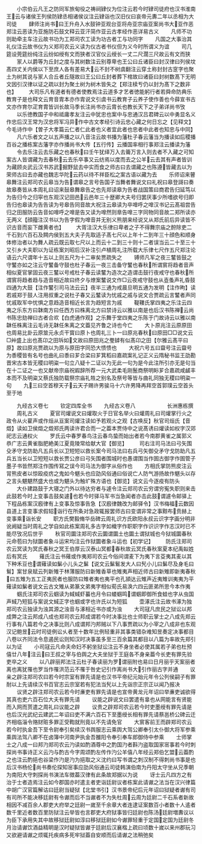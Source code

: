<!-- { "loadSidebar": true } -->
　　小宗伯云凡王之防同军旅甸役之祷祠肄仪为位注云若今时肄司徒府也汉书淮南王云与诸侯王列侯防肄丞相诸侯议注云肄诣也汉旧仪曰哀帝元夀二年以丞相为大司徒
　　肆师注尚书曰王升舟入水鼓钟亚观台亚将舟亚宗庙亚案尚书大亚作恶郑注云恶读为亚施防石鼓文释云亚汗简作亚云古孝经作恶详易古义
　　凡师不功则助牵主车注云故书功为工郑司农工读为功古者工与功同字
　　凡国之大事治其礼仪注云故书仪为义郑司农云义读为仪古者书仪但为义今时所谓义为谊
　　司几筵设莞筵纷纯注云纷如绶有文而狭者汉官仪云绶长一丈二尺濶三尺故云有文而狭
　　冡人以爵等为丘封之度与其树数注云别尊卑也王公曰丘诸臣曰封汉律曰列侯坟髙四丈关内侯以下至庶人各有差易大云不封不树虞翻注云穿土称封封古窆字也聚土为树其说与冡人合丘者丘隧故曰王公曰丘封者葬下棺故曰诸臣曰封树数髙下无明文因引汉律以证之疏以封为聚土树为树木皆失之【郑注椟亐仍以封为髙下之数非也】
　　大司乐凡有道者有德者使教焉注云道多才艺者徳能躬行者若舜命防典乐教育子是也释文云育音胄本亦作胄说文引虞书云教育子云养子使作善也今薛宣书古文亦作育尔疋育胄皆训长故马季长注尚书亦云胄长也教长天下之子弟详尚书攷
　　以乐徳教国子中和祗庸孝友注云中犹忠也案中与忠通汉吕君碑云以中勇显名义作忠后汉王常为汉忠将军冯异作中古文孝经引诗云忠心藏之何日忘之【见释文】今毛诗作中【曽子大孝篇云仁者仁此者也义者宜此者也忠者中此者也知忠与中同】
　　凡六乐者文之以五声播之以八音注云故书播为藩杜子春云藩当为播读如后稷播百谷之播栋案古藩字亦作播尚书大传【五行传】云播国率相行事郑注云播读为藩
　　令去乐注云去乐藏之也春秋曰壬午犹绎万入去籥万言入则去者不入藏之可知案古人皆谓藏为去春秋云去乐卒事又云纺焉以度而去之公羊云去其有声者皆训为藏顾炎武云汉书苏武掘野鼠去中实而食之师古曰去谓藏之也陈遵皆藏去以为荣师古曰去亦藏也魏志华陀云药以待不祥臣松之案古语以藏为去
　　乐师诏来瞽皋舞注云郑司农云皋当为告谓皋之言号告国子当舞者舞说文曰礼祝曰皋登謌曰奏故皋奏皆从本周礼曰诏来鼔皋舞皋告之也先郑读皋为告者战国策曰商君告归延笃以为告归今之归寜也东观汉记田邑云邑年三十歴卿大夫号归罢厌事少所嗜欲号归即告归也皋读为告告读为号皋告同音故大祝注云皋读为卒嘷呼之嘷汉书记云髙祖尝告归之田服防云告音如嘷呼之嘷是告又读为嘷然则臯告嘷三字同物同音故二郑所读亦无两义【顔籀注汉书以为告字假为嘷音并无别义熊朋来经说又从郑氏前后异读皆不识古音而妄下雌黄者也】
　　大胥注汉大乐律曰卑者之子不得舞宗庙之酧除吏二千石到六百石及闗内侯到五大夫子先取适子髙七尺以上年十二到年三十顔色和顺身体修治者以为舞人疏云既云取七尺以上而云十二到三十则十二者误当云二十至三十又引乡大夫职以为证栋案刘昭后汉补注引卢植周礼注所载大乐律七尺作五尺郑注论语云六尺谓年十五以上则五尺为十二审矣贾疏失之
　　镈师凡军之夜三鼜皆鼓之守鼜亦如之注云守鼜备守鼓也杜子春云一夜三击备守鼜也春秋所谓賔将趋者音声相似夏官掌固云夜三鼜以号戒杜子春云读鼜为造次之造谓击鼓行夜戒守也春秋所谓賔将趋者趋与造音相近故曰终夕与燎案鼜说文作□云夜戒守鼓也从壴蚤声礼昏鼓四通为大鼓【注作鼜引司马法云云】夜半三通为戒晨旦明五通为发明【注作昫】读若戚郑于鼓人注用叔重之说杜子春又云鼜读为忧戚之戚与说文合贾疏云言鼜者声同忧戚取军中忧惧之意趋造音相近长言为趋短言为戚
　　鞮鞻氏掌四夷之乐注云四夷之乐东方曰韎南方曰任西方曰株离北方曰禁诗云以雅以南是也后汉书陈禅云尚书陈忠劾禅曰古者合欢【白虎通作观】之乐舞于堂四夷之乐陈于门故诗云以雅以南韎任株离注云毛诗无韎任朱离之文葢见齐鲁之诗也今亡
　　大卜原兆注云原原田也周易比卦云原筮元永贞干寳曰原卜也周礼三卜一曰原兆春秋曰原田□□说文云□艸盛上出也髙卬之田坼如文故曰原田兆之璺鏬有似髙卬之田【尔雅云髙平曰原】故曰原兆贾疏以为原与原田字同恐大愦愦也
　　大祝六号五曰齍号注云齍号为黍稷皆有名号也曲礼曰黍曰芗合梁曰芗箕稻曰嘉疏案礼记正义云隋秘书监王劭勘晋宋古本皆无稷曰明粢一句立八疑十二证以为无此一句为是今此注所引亦无是句当在十二证之一也又献帝宗庙祝嘏辞所荐一元大武柔毛刚鬛商祭明眎芗合嘉疏咸鹾丰本而不及明粢又蔡氏独防载祭宗庙礼牲之别名及祭号等皆与曲礼同独无稷曰明粢一句
　　九三曰空首穆天子云天子赐许男骏马十六许男降再拜空首郭璞云空首头至于地

　　九经古义卷七
　　钦定四库全书
　　九经古义卷八　　　　　　长洲惠栋撰
　　周礼古义
　　夏官司爟说文曰爟取火于日官名举火曰爟周礼曰司爟掌行火之政令从火雚声或作烜从亘案司爟注读如予若观火之观【古唤反】秋官司烜氏【音燬】读如卫侯燬之燬郑氏两读许君合而一之葢本贾侍中之说髙诱曰爟读如权字汉郊祀志云通权火
　　罗氏云中春罗春鸟注云春鸟蛰而始出者若今南郡黄雀之属郭义恭广志云黄雀脂肥絶美江夏竟陵常给献大官【御览】
　　司右注司马法曰弓矢围殳矛守戈防助凡五兵长以卫短短以救长案今司马法曰右兵弓矢御殳矛守戈防助凡五兵五当长以卫短短以救长贾公彦曰弓矢围者围城时也愚谓围当作圄古御字作圄管子墨子书皆然郑注作围传冩之误今司马法为御字从俗作也
　　方相氏掌防熊皮注云冐熊皮者以惊殴疫疠之鬼如今魌头也应劭风俗通曰俗说亡人防气游扬故作魌头以存之言头魌魌然盛大也或为魌头为触圹殊方语也【御览】说文云今逐疫有防头
　　大仆建路鼓于大寝之门外以待达穷者与遽令注云郑司农云穷谓穷寃失职则来击此鼓若今时上变事击鼓矣遽也若今时驿马军书当急闻者亦击此鼓谓遽令邮驿上下程品栋案汉廏律有上变事及惊事告急【汉廏律魏改为邮驿令】汉书梅福云数因县道上言变事求假轺诣行在所条对急政辄报罢师古曰变谓非常之事黥布贲赫上变事乘诣长安
　　职方氏樊毅脩华岳碑云周礼识方氏欧阳永叔云识字字画分明非讹阙疑当时周礼之学自如此栋案周礼多古字如樴字作职职字作识识字作志汉时已不能尽攷况后世乎
　　秋官司圜注郑司农云圜谓圜土也圜土谓狱城也今狱城圜春秋元命苞曰为狱圜者象斗运宋均注云作狱圜者象斗运也【初学记】
　　防氏注郑司农云冥读为冥氏春秋之冥王伯厚云汉泰山冥都春秋故云冥氏春秋案夏本纪禹姒姓后有冥氏
　　薙氏注云书薙或作夷郑司农云今俗间谓麦下为夷下言芟夷其麦以其下种禾豆也谓薙读如鬀小儿头之鬀【说文云鬀鬄发大人曰髠小儿曰鬀尽及身毛曰鬄】案甘泉赋云列新雉于林薄服防曰新雉香草也雉夷声相近师古曰新雉即新夷春秋曰五雉为五工正夷民者也服防曰雉者夷也夷平也孔頴达云雉声近夷雉训夷夷为平薙读如鬀者说文云古文雉从弟篆文弟夷字相似荀氏易涣六四云匪弟所思今本作夷
　　蝈氏注郑司农云蝈读为蜮蜮虾蟇也月令曰蝼蝈鸣谓蝈即御所食蛙也字从虫国声蜮乃短狐与案说文蜮正字也蝈或字也许氏以为短狐
　　壶涿氏注云故书涿为独郑司农云独读为浊其源之浊音与涿相近书亦或为浊
　　大司冦凡庶民之狱讼以邦成弊之注云邦成八成也郑司农云邦成谓若今时决事比也士师职云掌士之八成先郑云行事有八篇若今之决事比则八成谓邦汋邦贼以下八事贾疏以为小宰之八成非也东观汉记鲍昱云时司徒例讼乆者至十数年比例轻重非其事类错杂难知昱奏定决事都目八卷以齐同法令息遏民讼则知汉时决事虽多至三百余篇其都目以八篇为率故先郑引以为证
　　小司冦云凡命夫命妇不躬坐狱讼注云不身坐者必使其属若子弟也杜预僖廿八年注云曰王叔之宰与伯舆之大夫坐狱于王庭各不身亲葢今长吏有罪先验吏卒之义
　　以八辟丽邦法注云杜子春读丽为罗谓丽附也易曰日月丽乎天案丽者离也离犹罹也罗当作罹洪范云不罹于咎史记引作离尚书大引作丽古字并通
　　议亲之辟注郑司农曰若今时宗室有罪先请是也汉书平帝纪元始元年令公列侯嗣子有罪耐以上先请续汉书百官志云宗室若有犯法当髠以上先诣宗正宗正以闻乃报决
　　议贤之辟注郑司农云若今时亷吏有罪先请是也宣帝黄龙元年诏曰举亷吏诚欲得其真也吏六百石位大夫有罪先请
　　议能之辟说文曰罢遣有辠也从网能言有贤能而入网而贳遣之周礼曰议能之辟
　　议贵之辟郑司农云若今时吏墨绶有罪先请是也后汉光武纪云建武二年诏曰吏不满六百石下至墨绶长相有罪先请蔡邕桥公碑云迁齐相临淄令赂财赃多罪正受鞫就刑竟以不先请免官
　　大賔客前王而辟郑司农云若今时执金吾下至令尉奉引矣续汉书舆服志云乘舆大驾公卿奉引太仆御大将军参乘乘舆法驾八卿不在卤簿中河南尹执金吾雒阳令奉引奉车郎御侍中参乘
　　士师掌士之八成一曰邦汋郑司农云汋读如酌酒尊中之酌国汋者斟汋盗取国家宻事若今时刺探尚书事诗正义云汋与酌古今字周颂酌左传作汋公羊僖八年经云郑伯乞盟云葢酌之也注云酌挹也谷梁作汋是汋为挹取之义沈约曰写书谓之刺汉制不得刺尚书事是也后汉书杨伦尚书奏伦探知宻事应劭风俗通云司徒韩演伯南为丹阳太守坐从兄季朝为南阳大守刺探尚书演法车徴葢汉律有此条故郑据以为说
　　讶士云凡四方之有治于士者造焉注云如今郡国亦时遣主者吏诣廷尉议者栋案此请谳之法当在汉兴律篇中胡广汉官篇解诂曰廷尉当疑狱【北堂书引】汉书景帝纪后元年诏曰狱疑者谳有司有司所不能决移廷尉有令谳而后不当谳者不为失杜周云周为廷尉二千石系者新故相因不减百余人郡吏大府举之廷尉一嵗至千余章大者连逮证案数百小者数十人逺者数千里近者数百里防狱注云举皆也言郡吏大府狱事皆归廷尉也陈汤廷尉増夀议以为臣下承用失其中故移狱廷尉如淳曰移狱廷尉如今谳罪轻重于定国定国为廷尉冬月治请谳饮酒益精眀是汉时疑狱皆谳于廷尉后汉襄楷上疏曰顷数十嵗以来州郡玩习又欲避请谳之烦辄托疾病多死牢狱葢自安顺而后请谳之法稍弛矣
